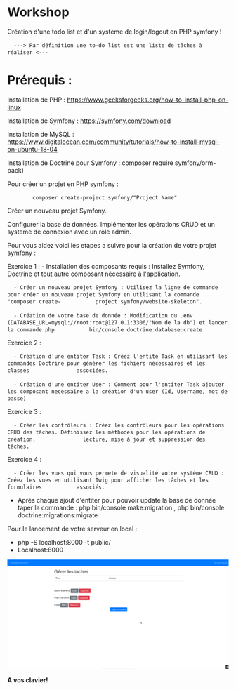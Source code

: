 # Workshop
Création d'une todo list et d'un système de login/logout en PHP symfony !


      ---> Par définition une to-do list est une liste de tâches à réaliser <---

# Prérequis :

Installation de PHP : https://www.geeksforgeeks.org/how-to-install-php-on-linux

Installation de Symfony : https://symfony.com/download

Installation de MySQL : https://www.digitalocean.com/community/tutorials/how-to-install-mysql-on-ubuntu-18-04 

Installation de Doctrine pour Symfony : composer require symfony/orm-pack)

Pour créer un projet en PHP symfony :
      
            composer create-project symfony/"Project Name"
      
Créer un nouveau projet Symfony.

Configurer la base de données.
Implémenter les opérations CRUD et un systeme de connexion avec un role admin.

Pour vous aidez voici les etapes a suivre pour la création de votre projet symfony : 

Exercice 1 :
      - Installation des composants requis : Installez Symfony, Doctrine et tout autre composant nécessaire à l'application.

      - Créer un nouveau projet Symfony : Utilisez la ligne de commande pour créer un nouveau projet Symfony en utilisant la commande "composer create-           project symfony/website-skeleton".

      - Création de votre base de donnée : Modification du .env (DATABASE_URL=mysql://root:root@127.0.1:3306/"Nom de la db") et lancer la commande php           bin/console doctrine:database:create

Exercice 2 :

      - Création d'une entiter Task : Créez l'entité Task en utilisant les commandes Doctrine pour générer les fichiers nécessaires et les classes               associées.
      
      - Création d'une entiter User : Comment pour l'entiter Task ajouter les composant necessaire a la création d'un user (Id, Username, mot de passe)

Exercice 3 :

      - Créer les contrôleurs : Créez les contrôleurs pour les opérations CRUD des tâches. Définissez les méthodes pour les opérations de création,               lecture, mise à jour et suppression des tâches.
      
Exercice 4 :

      - Créer les vues qui vous permete de visualité votre systéme CRUD : Créez les vues en utilisant Twig pour afficher les tâches et les formulaires           associés.

- Aprés chaque ajout d'entiter pour pouvoir update la base de donnée taper la commande : php bin/console make:migration , php bin/console doctrine:migrations:migrate

Pour le lancement de votre serveur en local : 
- php -S localhost:8000 -t public/
- Localhost:8000

![Screenshot](CRUD.png)

**A vos clavier!**
